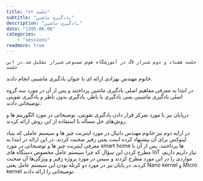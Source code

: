 ```yaml
---
title: "جلسه ۷۲"
subtitle: "یادگیری ماشین"
description: "یادگیری ماشین"
date: "1395-06-06"
categories:
    - "sessions"
readmore: true
---
```

    جلسه هفتاد و دوم شیراز لاگ در آموزشگاه هوش مصنوعی شیراز تشکیل شد.در این جلسه
خانوم مهندس بهزادی ارائه ای با عنوان یادگیری ماشینی انجام دادند.

در ابتدا به معرفی مفاهیم اصلی یادگیری ماشین پرداختند و پس از آن در مورد سه
گروه اصلی یادگیری ماشینی یعنی یادگیری با ناظر، یادگیری بدون ناظر و یادگیری
تقویتی توضیحاتی دادند.

درپایان نیز با مورد تمرکز قرار دادن یادگیری تقویتی، توضیحاتی در مورد الگوریتم
ها و روش‌های حل مسأله با استفاده از این روش ارائه کردند.

در ارايه دوم نیز خانوم مهندس دانیال در مورد اینترنت چیز ها و سیستم عاملی که
بنیاد لینوکس برای آن پیشنهاد کرده است یعنی زفیر صحبت کردند. در این ارائه در
ابتدا به معرفی اینترنت چیز ها و توضیحاتی در مورد smart home ها پرداختند. پس از
آن با مطرح کردن این سؤال که چرا سیستم عامل مخصوص دستگاه های IoT نیاز داریم
داریم، مواردی را در این مورد مطرح کردند و سپس در مورد پروژه زفیر و ویژگی‌ها آن
صحبت کردند. در پایان نیز در مورد دو کرنله بودن این سیستم عامل یعنی Nano kernel
و Micro kernel توضیحاتی را ارائه دادند.

